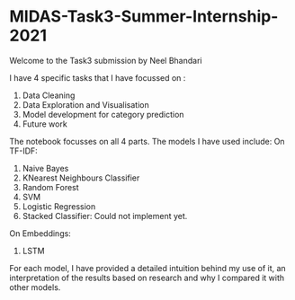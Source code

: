 # MIDAS-Task3-Summer-Internship-2021
Welcome to the Task3 submission by Neel Bhandari

I have 4 specific tasks that I have focussed on :
1. Data Cleaning
2. Data Exploration and Visualisation
3. Model development for category prediction
4. Future work

The notebook focusses on all 4 parts.
The models I have used include:
On TF-IDF:
  1. Naive Bayes
  2. KNearest Neighbours Classifier
  3. Random Forest
  4. SVM
  5. Logistic Regression
  6. Stacked Classifier: Could not implement yet.

On Embeddings:
  1. LSTM

For each model, I have provided a detailed intuition behind my use of it, an interpretation of the results based on research and why I compared it with other models.
